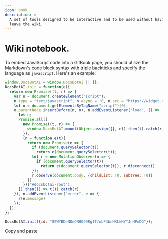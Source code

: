 ```yaml
---
icon: book
description: >-
  A set of tools designed to be interactive and to be used without having to
  leave the wiki.
---
```


# Wiki notebook.

To embed JavaScript code into a GitBook page, you should utilize the Markdown's code block syntax with triple backticks and specify the language as `javascript`. Here's an example:

```javascript
window.DocsBotAI = window.DocsBotAI || {};
DocsBotAI.init = function(e){
  return new Promise((t, r) => {
    var n = document.createElement("script");
    n.type = "text/javascript", n.async = !0, n.src = "https://widget.docsbot.ai/chat.js";
    let o = document.getElementsByTagName("script")[0];
    o.parentNode.insertBefore(n, o), n.addEventListener("load", () => {
      let n;
      Promise.all([
        new Promise((t, r) => {
          window.DocsBotAI.mount(Object.assign({}, e)).then(t).catch(r)
        }),
        (n = function e(t){
          return new Promise(e => {
            if (document.querySelector(t))
              return e(document.querySelector(t));
            let r = new MutationObserver(n => {
              if (document.querySelector(t))
                return e(document.querySelector(t)), r.disconnect()
            });
            r.observe(document.body, {childList: !0, subtree: !0})
          })
        })("#docsbotai-root"),
      ]).then(() => t()).catch(r)
    }), n.addEventListener("error", e => {
      r(e.message)
    });
  });
};

DocsBotAI.init({id: "89WYBDeNDeQNHQ99Rg1T/obP4bnNXLkHYTJnHPoDG"});
```

Copy and paste
